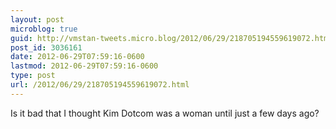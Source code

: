 ```yaml
---
layout: post
microblog: true
guid: http://vmstan-tweets.micro.blog/2012/06/29/218705194559619072.html
post_id: 3036161
date: 2012-06-29T07:59:16-0600
lastmod: 2012-06-29T07:59:16-0600
type: post
url: /2012/06/29/218705194559619072.html
---
```

Is it bad that I thought Kim Dotcom was a woman until just a few days ago?
